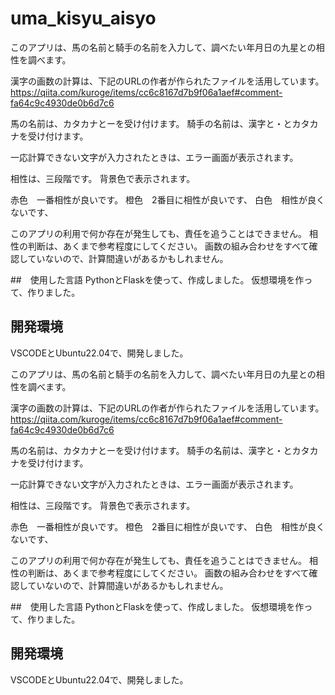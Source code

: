 # uma_kisyu_aisyo
このアプリは、馬の名前と騎手の名前を入力して、調べたい年月日の九星との相性を調べます。

漢字の画数の計算は、下記のURLの作者が作られたファイルを活用しています。
https://qiita.com/kuroge/items/cc6c8167d7b9f06a1aef#comment-fa64c9c4930de0b6d7c6

馬の名前は、カタカナとーを受け付けます。
騎手の名前は、漢字と・とカタカナを受け付けます。

一応計算できない文字が入力されたときは、エラー画面が表示されます。

相性は、三段階です。
背景色で表示されます。

赤色　一番相性が良いです。
橙色　2番目に相性が良いです、
白色　相性が良くないです、

このアプリの利用で何か存在が発生しても、責任を追うことはできません。
相性の判断は、あくまで参考程度にしてください。
画数の組み合わせをすべて確認していないので、計算間違いがあるかもしれません。

##　使用した言語
PythonとFlaskを使って、作成しました。
仮想環境を作って、作りました。

## 開発環境
VSCODEとUbuntu22.04で、開発しました。

このアプリは、馬の名前と騎手の名前を入力して、調べたい年月日の九星との相性を調べます。

漢字の画数の計算は、下記のURLの作者が作られたファイルを活用しています。
https://qiita.com/kuroge/items/cc6c8167d7b9f06a1aef#comment-fa64c9c4930de0b6d7c6

馬の名前は、カタカナとーを受け付けます。
騎手の名前は、漢字と・とカタカナを受け付けます。

一応計算できない文字が入力されたときは、エラー画面が表示されます。

相性は、三段階です。
背景色で表示されます。

赤色　一番相性が良いです。
橙色　2番目に相性が良いです、
白色　相性が良くないです、

このアプリの利用で何か存在が発生しても、責任を追うことはできません。
相性の判断は、あくまで参考程度にしてください。
画数の組み合わせをすべて確認していないので、計算間違いがあるかもしれません。

##　使用した言語
PythonとFlaskを使って、作成しました。
仮想環境を作って、作りました。

## 開発環境
VSCODEとUbuntu22.04で、開発しました。

